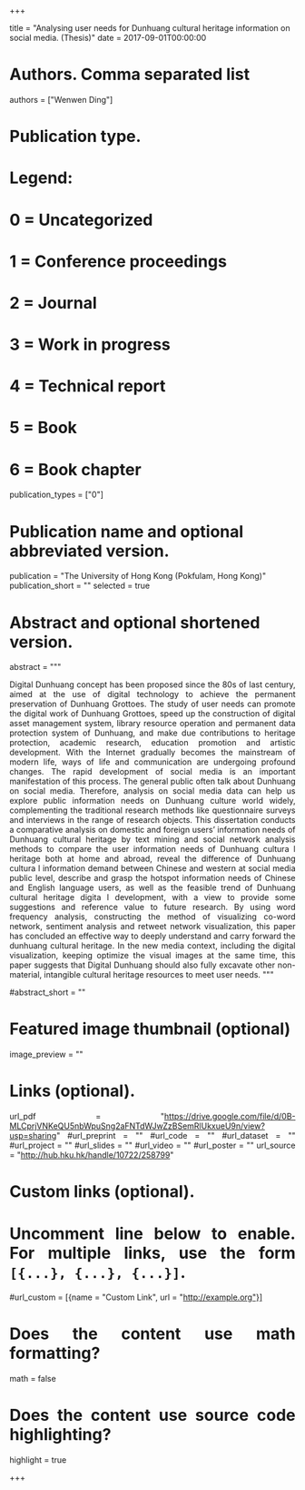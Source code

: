 +++

title = "Analysing user needs for Dunhuang cultural heritage information on social media. (Thesis)"
date = 2017-09-01T00:00:00

# Authors. Comma separated list
authors = ["Wenwen Ding"]

# Publication type.
# Legend:
# 0 = Uncategorized
# 1 = Conference proceedings
# 2 = Journal
# 3 = Work in progress
# 4 = Technical report
# 5 = Book
# 6 = Book chapter
publication_types = ["0"]

# Publication name and optional abbreviated version.
publication = "The University of Hong Kong (Pokfulam, Hong Kong)"
publication_short = ""
selected = true

# Abstract and optional shortened version.
abstract = """<div align="justify"> 
Digital Dunhuang concept has been proposed since the 80s of last century, aimed at the use of digital technology to achieve the permanent preservation of Dunhuang Grottoes. The study of user needs can promote the digital work of Dunhuang Grottoes, speed up the construction of digital asset management system, library resource operation and permanent data protection system of Dunhuang, and make due contributions to heritage protection, academic research, education promotion and artistic development. With the Internet gradually becomes the mainstream of modern life, ways of life and communication are undergoing profound changes. The rapid development of social media is an important manifestation of this process. The general public often talk about Dunhuang on social media. Therefore, analysis on social media data can help us explore public information needs on Dunhuang culture world widely, complementing the traditional research methods like questionnaire surveys and interviews in the range of research objects. This dissertation conducts a comparative analysis on domestic and foreign users’ information needs of Dunhuang cultural heritage by text mining and social network analysis methods to compare the user information needs of Dunhuang cultura l heritage both at home and abroad, reveal the difference of Dunhuang cultura l information demand between Chinese and western at social media public level, describe and grasp the hotspot information needs of Chinese and English language users, as well as the feasible trend of Dunhuang cultural heritage digita l development, with a view to provide some suggestions and reference value to future research. By using word frequency analysis, constructing the method of visualizing co-word network, sentiment analysis and retweet network visualization, this paper has concluded an effective way to deeply understand and carry forward the dunhuang cultural heritage. In the new media context, including the digital visualization, keeping optimize the visual images at the same time, this paper suggests that Digital Dunhuang should also fully excavate other non-material, intangible cultural heritage resources to meet user needs.
"""

#abstract_short = ""

# Featured image thumbnail (optional)
image_preview = ""



# Links (optional).
url_pdf = "https://drive.google.com/file/d/0B-MLCprjVNKeQU5nbWpuSng2aFNTdWJwZzBSemRlUkxueU9n/view?usp=sharing"
#url_preprint = ""
#url_code = ""
#url_dataset = ""
#url_project = ""
#url_slides = ""
#url_video = ""
#url_poster = ""
url_source = "http://hub.hku.hk/handle/10722/258799"

# Custom links (optional).
#   Uncomment line below to enable. For multiple links, use the form `[{...}, {...}, {...}]`.
#url_custom = [{name = "Custom Link", url = "http://example.org"}]

# Does the content use math formatting?
math = false

# Does the content use source code highlighting?
highlight = true


+++
